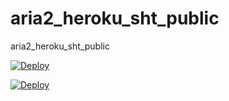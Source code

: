# aria2_heroku_sht_public
aria2_heroku_sht_public


[![Deploy](https://www.herokucdn.com/deploy/button.svg)](https://heroku.com/deploy?template=https://github.com/xkhs/sht/tree/aaa)


[![Deploy](https://www.herokucdn.com/deploy/button.svg)](https://heroku.com/deploy?template=https://github.com/rysjnvxcw/sht/tree/aaa)


